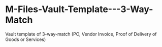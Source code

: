 # M-Files-Vault-Template---3-Way-Match
Vault template of 3-way-match (PO, Vendor Invoice, Proof of Delivery of Goods or Services)
